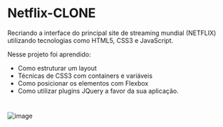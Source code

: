 # Netflix-CLONE
Recriando a interface do principal site de streaming mundial (NETFLIX) utilizando tecnologias como HTML5, CSS3 e JavaScript. 

Nesse projeto foi aprendido: 
- Como estruturar um layout
- Técnicas de CSS3 com containers e variáveis 
- Como posicionar os elementos com Flexbox 
- Como utilizar plugins JQuery a favor da sua aplicação.
#

![image](https://user-images.githubusercontent.com/105558309/199764437-85dfa66a-7b5d-4db7-b2b8-afe7d6045218.png)
